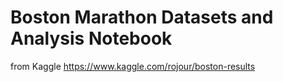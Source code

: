 # Boston Marathon Datasets and Analysis Notebook
from Kaggle https://www.kaggle.com/rojour/boston-results

